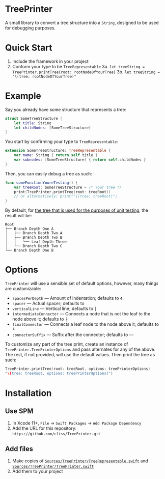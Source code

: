 #  TreePrinter

A small library to convert a tree structure into a `String`, designed to be used for debugging purposes.

# Quick Start

1. Include the framework in your project
2. Conform your type to be `TreeRepresentable`
3a. `let treeString = TreePrinter.printTree(root: rootNodeOfYourTree)`
3b. `let treeString = "\(tree: rootNodeOfYourTree)"`

# Example

Say you already have some structure that represents a tree:

```swift
struct SomeTreeStructure {
    let title: String
    let childNodes: [SomeTreeStructure]
}
```

You start by confirming your type to `TreeRepresentable`:

```swift
extension SomeTreeStructure: TreeRepresentable {
    var name: String { return self.title }
    var subnodes: [SomeTreeStructure] { return self.childNodes }
}
```

Then, you can easily debug a tree as such:

```swift
func someFunctionYoureTesting() {
    var treeRoot: SomeTreeStructure = /* Your tree */
    print(TreePrinter.printTree(root: treeRoot))
    // or alternatively: print("\(tree: treeRoot)")
}
```

By default, for [the tree that is used for the purposes of unit testing][ut], the result will be:

[ut]: https://github.com/cliss/TreePrinter/blob/3b2468eb8988fb41c73b46b2352df106b0428294/Tests/TreePrinterTests/TreeNode.swift#L18-L31

```
Root
├── Branch Depth One A
│   ├── Branch Depth Two A
│   ├── Branch Depth Two B
│   │   └── Leaf Depth Three
│   └── Branch Depth Two C
└── Branch Depth One B
```

# Options

`TreePrinter` will use a sensible set of default options, however, many things are customizable:

* `spacesPerDepth` — Amount of indentation; defaults to `4`.
* `spacer` — Actual spacer; defaults to ` `
* `verticalLine` — Vertical line; defaults to `│`
* `intermediateConnector` — Connects a node that is not the leaf to the node above it; defaults to `├`
* `finalConnector` — Connects a leaf node to the node above it; defaults to `└`
* `connectorSuffix` — Suffix after the connector; defaults to `── `

To customize any part of the tree print, create an instance of `TreePrinter.TreePrinterOptions` and
pass alternates for any of the above. The rest, if not provided, will use the default values. Then print the tree
as such:

```swift
TreePrinter.printTree(root: treeRoot, options: treePrinterOptions)
"\(tree: treeRoot, options: treePrinterOptions)")
```

# Installation

## Use SPM

1. In Xcode 11+, `File` → `Swift Packages` → `Add Package Dependency`
2. Add the URL for this repository: `https://github.com/cliss/TreePrinter.git`

## Add files

1. Make copies of [`Sources/TreePrinter/TreeRepresentable.swift`](https://github.com/cliss/TreePrinter/blob/master/Sources/TreePrinter/TreeRepresentable.swift) and [`Sources/TreePrinter/TreePrinter.swift`](https://github.com/cliss/TreePrinter/blob/master/Sources/TreePrinter/TreePrinter.swift)
2. Add them to your project
